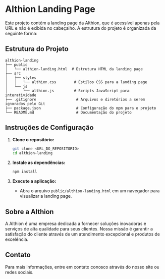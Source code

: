 # Althion Landing Page

Este projeto contém a landing page da Althion, que é acessível apenas pela URL e não é exibida no cabeçalho. A estrutura do projeto é organizada da seguinte forma:

## Estrutura do Projeto

```
althion-landing
├── public
│   └── althion-landing.html  # Estrutura HTML da landing page
├── src
│   ├── styles
│   │   └── althion.css        # Estilos CSS para a landing page
│   └── js
│       └── althion.js         # Scripts JavaScript para interatividade
├── .gitignore                  # Arquivos e diretórios a serem ignorados pelo Git
├── package.json                # Configuração do npm para o projeto
└── README.md                   # Documentação do projeto
```

## Instruções de Configuração

1. **Clone o repositório:**
   ```bash
   git clone <URL_DO_REPOSITORIO>
   cd althion-landing
   ```

2. **Instale as dependências:**
   ```bash
   npm install
   ```

3. **Execute a aplicação:**
   - Abra o arquivo `public/althion-landing.html` em um navegador para visualizar a landing page.

## Sobre a Althion

A Althion é uma empresa dedicada a fornecer soluções inovadoras e serviços de alta qualidade para seus clientes. Nossa missão é garantir a satisfação do cliente através de um atendimento excepcional e produtos de excelência. 

## Contato

Para mais informações, entre em contato conosco através do nosso site ou redes sociais.
